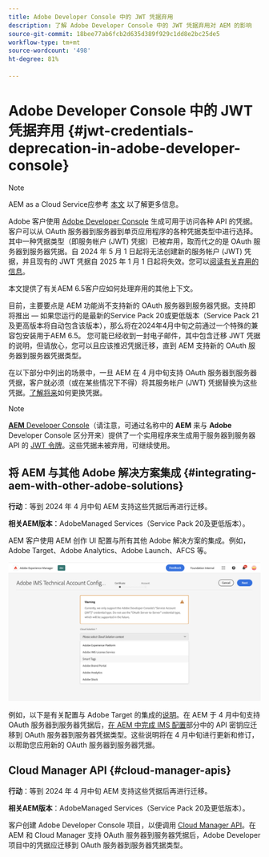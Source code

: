 ```yaml
---
title: Adobe Developer Console 中的 JWT 凭据弃用
description: 了解 Adobe Developer Console 中的 JWT 凭据弃用对 AEM 的影响
source-git-commit: 18bee77ab6fcb2d635d389f929c1dd8e2bc25de5
workflow-type: tm+mt
source-wordcount: '498'
ht-degree: 81%

---
```



# Adobe Developer Console 中的 JWT 凭据弃用 {#jwt-credentials-deprecation-in-adobe-developer-console}

>[!NOTE]
> AEM as a Cloud Service应参考 [本文](https://experienceleague.adobe.com/docs/experience-manager-cloud-service/content/security/jwt-credentials-deprecation-in-adobe-developer-console.html) 以了解更多信息。

Adobe 客户使用 [Adobe Developer Console](https://developer.adobe.com/console) 生成可用于访问各种 API 的凭据。客户可以从 OAuth 服务器到服务器到单页应用程序的各种凭据类型中进行选择。其中一种凭据类型（即服务帐户 (JWT) 凭据）已被弃用，取而代之的是 OAuth 服务器到服务器凭据。自 2024 年 5 月 1 日起将无法创建新的服务帐户 (JWT) 凭据，并且现有的 JWT 凭据自 2025 年 1 月 1 日起将失效。您可以[阅读有关弃用的信息](https://developer.adobe.com/developer-console/docs/guides/authentication/ServerToServerAuthentication/migration/)。

本文提供了有关AEM 6.5客户应如何处理弃用的其他上下文。

目前，主要要点是 AEM 功能尚不支持新的 OAuth 服务器到服务器凭据。支持即将推出 — 如果您运行的是最新的Service Pack 20或更低版本（Service Pack 21及更高版本将自动包含该版本），那么将在2024年4月中旬之前通过一个特殊的兼容包安装用于AEM 6.5。 您可能已经收到一封电子邮件，其中包含迁移 JWT 凭据的说明，但请放心，您可以且应该推迟凭据迁移，直到 AEM 支持新的 OAuth 服务器到服务器凭据类型。

在以下部分中列出的场景中，一旦 AEM 在 4 月中旬支持 OAuth 服务器到服务器凭据，客户就必须（或在某些情况下不得）将其服务帐户 (JWT) 凭据替换为这些凭据。[了解将来](https://developer.adobe.com/developer-console/docs/guides/authentication/ServerToServerAuthentication/migration/#migration-overview)如何更换凭据。

>[!NOTE]
>
>[**AEM** Developer Console](https://experienceleague.adobe.com/docs/experience-manager-cloud-service/content/implementing/developing/development-guidelines.html#crxde-lite-and-developer-console)（请注意，可通过名称中的 **AEM** 来与 **Adobe** Developer Console 区分开来）提供了一个实用程序来生成用于服务器到服务器 API 的 [JWT 令牌](https://experienceleague.adobe.com/docs/experience-manager-cloud-service/content/implementing/developing/generating-access-tokens-for-server-side-apis.html)。这些凭据未被弃用，可继续使用。


## 将 AEM 与其他 Adobe 解决方案集成 {#integrating-aem-with-other-adobe-solutions}

**行动**：等到 2024 年 4 月中旬 AEM 支持这些凭据后再进行迁移。

**相关AEM版本**：AdobeManaged Services（Service Pack 20及更低版本）。


AEM 客户使用 AEM 创作 UI 配置与所有其他 Adobe 解决方案的集成。例如，Adobe Target、Adobe Analytics、Adobe Launch、AFCS 等。

![将 AEM 与其他解决方案集成](/help/sites-administering/assets/jwt-deprecation.png)

例如，以下是有关配置与 Adobe Target 的集成的[说明](https://docs.mktossl.com/docs/experience-manager-cloud-service/content/sites/integrations/integration-adobe-target-ims.html?lang=zh-Hans)。在 AEM 于 4 月中旬支持 OAuth 服务器到服务器凭据后，[在 AEM 中完成 IMS 配置](https://docs.mktossl.com/docs/experience-manager-cloud-service/content/sites/integrations/integration-adobe-target-ims.html#completing-the-ims-configuration-in-aem)部分中的 API 密钥应迁移到 OAuth 服务器到服务器凭据类型。这些说明将在 4 月中旬进行更新和修订，以帮助您应用新的 OAuth 服务器到服务器凭据。

## Cloud Manager API {#cloud-manager-apis}

**行动**：等到 2024 年 4 月中旬 AEM 支持这些凭据后再进行迁移。

**相关AEM版本**：AdobeManaged Services（Service Pack 20及更低版本）。

客户创建 Adobe Developer Console 项目，以便调用 [Cloud Manager API](https://developer.adobe.com/experience-cloud/cloud-manager/guides/getting-started/create-api-integration/)。在 AEM 和 Cloud Manager 支持 OAuth 服务器到服务器凭据后，Adobe Developer 项目中的凭据应迁移到 OAuth 服务器到服务器凭据类型。
